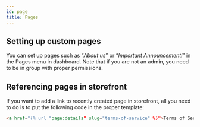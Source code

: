 ```yaml
---
id: page
title: Pages
---
```


## Setting up custom pages

You can set up pages such as “_About us_” or “_Important Announcement!_” in the Pages menu in dashboard. Note that if you are not an admin, you need to be in group with proper permissions.


## Referencing pages in storefront

If you want to add a link to recently created page in storefront, all you need to do is to put the following code in the proper template:

```html
<a href="{% url "page:details" slug="terms-of-service" %}">Terms of Service</a>
```